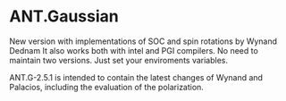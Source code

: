# ANT.Gaussian
New version with implementations of SOC and spin rotations by Wynand Dednam
It also works both with intel and PGI compilers. No need to maintain two versions. Just set your enviroments variables.

ANT.G-2.5.1 is intended to contain the latest changes of Wynand and Palacios, including the evaluation of the polarization.
